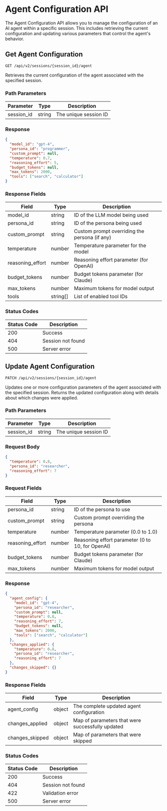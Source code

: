 # Agent Configuration API

The Agent Configuration API allows you to manage the configuration of an AI agent within a specific session. This includes retrieving the current configuration and updating various parameters that control the agent's behavior.

## Get Agent Configuration

```http
GET /api/v2/sessions/{session_id}/agent
```

Retrieves the current configuration of the agent associated with the specified session.

### Path Parameters

| Parameter   | Type   | Description              |
|------------|--------|---------------------------|
| session_id | string | The unique session ID     |

### Response

```json
{
  "model_id": "gpt-4",
  "persona_id": "programmer",
  "custom_prompt": null,
  "temperature": 0.7,
  "reasoning_effort": 5,
  "budget_tokens": null,
  "max_tokens": 2000,
  "tools": ["search", "calculator"]
}
```

### Response Fields

| Field           | Type     | Description                                          |
|-----------------|----------|------------------------------------------------------|
| model_id        | string   | ID of the LLM model being used                       |
| persona_id      | string   | ID of the persona being used                         |
| custom_prompt   | string   | Custom prompt overriding the persona (if any)        |
| temperature     | number   | Temperature parameter for the model                  |
| reasoning_effort| number   | Reasoning effort parameter (for OpenAI)              |
| budget_tokens   | number   | Budget tokens parameter (for Claude)                 |
| max_tokens      | number   | Maximum tokens for model output                      |
| tools           | string[] | List of enabled tool IDs                             |

### Status Codes

| Status Code | Description                                   |
|-------------|-----------------------------------------------|
| 200         | Success                                       |
| 404         | Session not found                             |
| 500         | Server error                                  |

## Update Agent Configuration

```http
PATCH /api/v2/sessions/{session_id}/agent
```

Updates one or more configuration parameters of the agent associated with the specified session. Returns the updated configuration along with details about which changes were applied.

### Path Parameters

| Parameter   | Type   | Description              |
|------------|--------|---------------------------|
| session_id | string | The unique session ID     |

### Request Body

```json
{
  "temperature": 0.8,
  "persona_id": "researcher",
  "reasoning_effort": 7
}
```

### Request Fields

| Field           | Type     | Description                                          |
|-----------------|----------|------------------------------------------------------|
| persona_id      | string   | ID of the persona to use                             |
| custom_prompt   | string   | Custom prompt overriding the persona                 |
| temperature     | number   | Temperature parameter (0.0 to 1.0)                   |
| reasoning_effort| number   | Reasoning effort parameter (0 to 10, for OpenAI)     |
| budget_tokens   | number   | Budget tokens parameter (for Claude)                 |
| max_tokens      | number   | Maximum tokens for model output                      |

### Response

```json
{
  "agent_config": {
    "model_id": "gpt-4",
    "persona_id": "researcher",
    "custom_prompt": null,
    "temperature": 0.8,
    "reasoning_effort": 7,
    "budget_tokens": null,
    "max_tokens": 2000,
    "tools": ["search", "calculator"]
  },
  "changes_applied": {
    "temperature": 0.8,
    "persona_id": "researcher",
    "reasoning_effort": 7
  },
  "changes_skipped": {}
}
```

### Response Fields

| Field           | Type     | Description                                          |
|-----------------|----------|------------------------------------------------------|
| agent_config    | object   | The complete updated agent configuration             |
| changes_applied | object   | Map of parameters that were successfully updated      |
| changes_skipped | object   | Map of parameters that were skipped                   |

### Status Codes

| Status Code | Description                                   |
|-------------|-----------------------------------------------|
| 200         | Success                                       |
| 404         | Session not found                             |
| 422         | Validation error                              |
| 500         | Server error                                  |